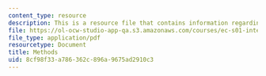 ```yaml
---
content_type: resource
description: This is a resource file that contains information regarding methods.
file: https://ol-ocw-studio-app-qa.s3.amazonaws.com/courses/ec-s01-internet-technology-in-local-and-global-communities-spring-2005-summer-2005/8cf98f33a786362c896a9675ad2910c3_MITEC_S01S05_l06_methods.pdf
file_type: application/pdf
resourcetype: Document
title: Methods
uid: 8cf98f33-a786-362c-896a-9675ad2910c3
---
```

